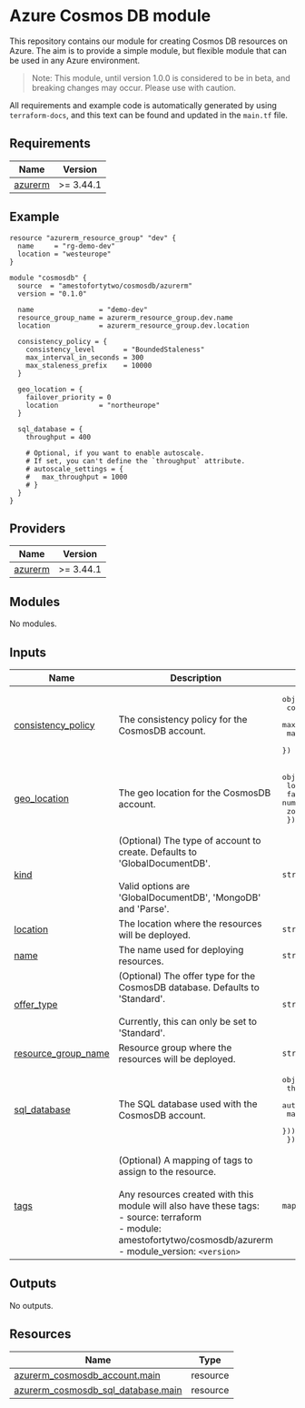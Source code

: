 <!-- BEGIN_TF_DOCS -->
# Azure Cosmos DB module

This repository contains our module for creating Cosmos DB resources on Azure. The aim is to provide a simple module, but flexible module that can be used in any Azure environment.

> Note: This module, until version 1.0.0 is considered to be in beta, and breaking changes may occur. Please use with caution.

All requirements and example code is automatically generated by using `terraform-docs`, and this text can be found and updated in the `main.tf` file.

## Requirements

| Name | Version |
|------|---------|
| <a name="requirement_azurerm"></a> [azurerm](#requirement\_azurerm) | >= 3.44.1 |

## Example

```hcl
resource "azurerm_resource_group" "dev" {
  name     = "rg-demo-dev"
  location = "westeurope"
}

module "cosmosdb" {
  source  = "amestofortytwo/cosmosdb/azurerm"
  version = "0.1.0"

  name                = "demo-dev"
  resource_group_name = azurerm_resource_group.dev.name
  location            = azurerm_resource_group.dev.location

  consistency_policy = {
    consistency_level       = "BoundedStaleness"
    max_interval_in_seconds = 300
    max_staleness_prefix    = 10000
  }

  geo_location = {
    failover_priority = 0
    location          = "northeurope"
  }

  sql_database = {
    throughput = 400

    # Optional, if you want to enable autoscale.
    # If set, you can't define the `throughput` attribute.
    # autoscale_settings = {
    #   max_throughput = 1000
    # }
  }
}
```

## Providers

| Name | Version |
|------|---------|
| <a name="provider_azurerm"></a> [azurerm](#provider\_azurerm) | >= 3.44.1 |

## Modules

No modules.

## Inputs

| Name | Description | Type | Default | Required |
|------|-------------|------|---------|:--------:|
| <a name="input_consistency_policy"></a> [consistency\_policy](#input\_consistency\_policy) | The consistency policy for the CosmosDB account. | <pre>object({<br>    consistency_level       = string<br>    max_interval_in_seconds = number<br>    max_staleness_prefix    = number<br>  })</pre> | n/a | yes |
| <a name="input_geo_location"></a> [geo\_location](#input\_geo\_location) | The geo location for the CosmosDB account. | <pre>object({<br>    location          = string<br>    failover_priority = number<br>    zone_redundant    = optional(bool)<br>  })</pre> | n/a | yes |
| <a name="input_kind"></a> [kind](#input\_kind) | (Optional) The type of account to create. Defaults to 'GlobalDocumentDB'.<br><br>  Valid options are 'GlobalDocumentDB', 'MongoDB' and 'Parse'. | `string` | `null` | no |
| <a name="input_location"></a> [location](#input\_location) | The location where the resources will be deployed. | `string` | n/a | yes |
| <a name="input_name"></a> [name](#input\_name) | The name used for deploying resources. | `string` | n/a | yes |
| <a name="input_offer_type"></a> [offer\_type](#input\_offer\_type) | (Optional) The offer type for the CosmosDB database. Defaults to 'Standard'.<br><br>  Currently, this can only be set to 'Standard'. | `string` | `"Standard"` | no |
| <a name="input_resource_group_name"></a> [resource\_group\_name](#input\_resource\_group\_name) | Resource group where the resources will be deployed. | `string` | n/a | yes |
| <a name="input_sql_database"></a> [sql\_database](#input\_sql\_database) | The SQL database used with the CosmosDB account. | <pre>object({<br>    throughput = optional(number)<br>    autoscale_settings = optional(object({<br>      max_throughput = number<br>    }))<br>  })</pre> | <pre>{<br>  "throughput": 400<br>}</pre> | no |
| <a name="input_tags"></a> [tags](#input\_tags) | (Optional) A mapping of tags to assign to the resource.<br><br>  Any resources created with this module will also have these tags:<br>  - source: terraform<br>  - module: amestofortytwo/cosmosdb/azurerm<br>  - module\_version: `<version>` | `map(string)` | `{}` | no |

## Outputs

No outputs.

## Resources

| Name | Type |
|------|------|
| [azurerm_cosmosdb_account.main](https://registry.terraform.io/providers/hashicorp/azurerm/latest/docs/resources/cosmosdb_account) | resource |
| [azurerm_cosmosdb_sql_database.main](https://registry.terraform.io/providers/hashicorp/azurerm/latest/docs/resources/cosmosdb_sql_database) | resource |
<!-- END_TF_DOCS -->